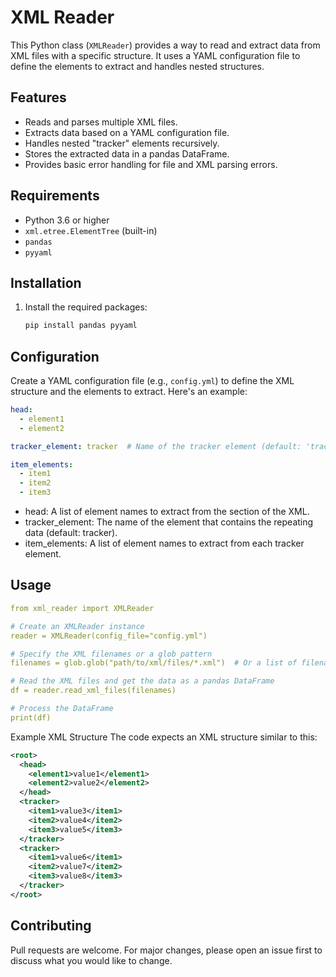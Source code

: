# XML Reader

This Python class (`XMLReader`) provides a way to read and extract data from XML files with a specific structure. It uses a YAML configuration file to define the elements to extract and handles nested structures.

## Features

* Reads and parses multiple XML files.
* Extracts data based on a YAML configuration file.
* Handles nested "tracker" elements recursively.
* Stores the extracted data in a pandas DataFrame.
* Provides basic error handling for file and XML parsing errors.

## Requirements

* Python 3.6 or higher
* `xml.etree.ElementTree` (built-in)
* `pandas`
* `pyyaml`

## Installation

1.  Install the required packages:

    ```bash
    pip install pandas pyyaml
    ```

## Configuration

Create a YAML configuration file (e.g., `config.yml`) to define the XML structure and the elements to extract. Here's an example:

```yaml
head:
  - element1
  - element2

tracker_element: tracker  # Name of the tracker element (default: 'tracker')

item_elements:
  - item1
  - item2
  - item3
```
* head: A list of element names to extract from the <head> section of the XML.
* tracker_element: The name of the element that contains the repeating data (default: tracker).
* item_elements: A list of element names to extract from each tracker element.
## Usage
```yaml Python
from xml_reader import XMLReader

# Create an XMLReader instance
reader = XMLReader(config_file="config.yml")

# Specify the XML filenames or a glob pattern
filenames = glob.glob("path/to/xml/files/*.xml")  # Or a list of filenames

# Read the XML files and get the data as a pandas DataFrame
df = reader.read_xml_files(filenames)

# Process the DataFrame
print(df)
```

Example XML Structure
The code expects an XML structure similar to this:
``` XML
<root>
  <head>
    <element1>value1</element1>
    <element2>value2</element2>
  </head>
  <tracker>
    <item1>value3</item1>
    <item2>value4</item2>
    <item3>value5</item3>
  </tracker>
  <tracker>
    <item1>value6</item1>
    <item2>value7</item2>
    <item3>value8</item3>
  </tracker>
</root>
```

## Contributing
Pull requests are welcome. For major changes, please open an issue first to discuss what you would like to change.
